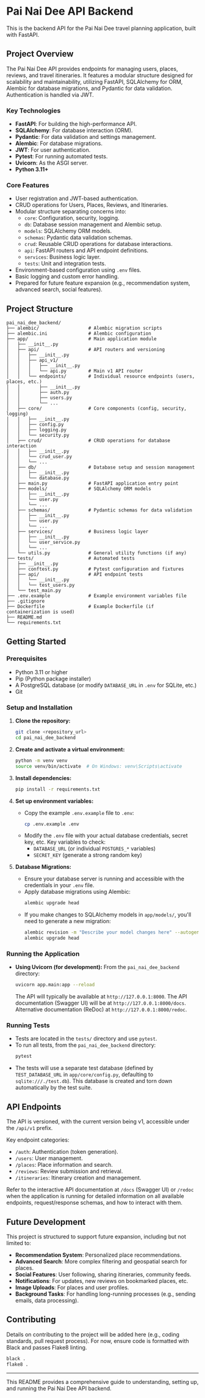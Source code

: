 # Pai Nai Dee API Backend

This is the backend API for the Pai Nai Dee travel planning application, built with FastAPI.

## Project Overview

The Pai Nai Dee API provides endpoints for managing users, places, reviews, and travel itineraries. It features a modular structure designed for scalability and maintainability, utilizing FastAPI, SQLAlchemy for ORM, Alembic for database migrations, and Pydantic for data validation. Authentication is handled via JWT.

### Key Technologies
- **FastAPI**: For building the high-performance API.
- **SQLAlchemy**: For database interaction (ORM).
- **Pydantic**: For data validation and settings management.
- **Alembic**: For database migrations.
- **JWT**: For user authentication.
- **Pytest**: For running automated tests.
- **Uvicorn**: As the ASGI server.
- **Python 3.11+**

### Core Features
- User registration and JWT-based authentication.
- CRUD operations for Users, Places, Reviews, and Itineraries.
- Modular structure separating concerns into:
    - `core`: Configuration, security, logging.
    - `db`: Database session management and Alembic setup.
    - `models`: SQLAlchemy ORM models.
    - `schemas`: Pydantic data validation schemas.
    - `crud`: Reusable CRUD operations for database interactions.
    - `api`: FastAPI routers and API endpoint definitions.
    - `services`: Business logic layer.
    - `tests`: Unit and integration tests.
- Environment-based configuration using `.env` files.
- Basic logging and custom error handling.
- Prepared for future feature expansion (e.g., recommendation system, advanced search, social features).

## Project Structure

```
pai_nai_dee_backend/
├── alembic/                  # Alembic migration scripts
├── alembic.ini               # Alembic configuration
├── app/                      # Main application module
│   ├── __init__.py
│   ├── api/                  # API routers and versioning
│   │   ├── __init__.py
│   │   ├── api_v1/
│   │   │   ├── __init__.py
│   │   │   └── api.py        # Main v1 API router
│   │   └── endpoints/        # Individual resource endpoints (users, places, etc.)
│   │       ├── __init__.py
│   │       ├── auth.py
│   │       ├── users.py
│   │       └── ...
│   ├── core/                 # Core components (config, security, logging)
│   │   ├── __init__.py
│   │   ├── config.py
│   │   ├── logging.py
│   │   └── security.py
│   ├── crud/                 # CRUD operations for database interaction
│   │   ├── __init__.py
│   │   └── crud_user.py
│   │   └── ...
│   ├── db/                   # Database setup and session management
│   │   ├── __init__.py
│   │   └── database.py
│   ├── main.py               # FastAPI application entry point
│   ├── models/               # SQLAlchemy ORM models
│   │   ├── __init__.py
│   │   └── user.py
│   │   └── ...
│   ├── schemas/              # Pydantic schemas for data validation
│   │   ├── __init__.py
│   │   └── user.py
│   │   └── ...
│   ├── services/             # Business logic layer
│   │   ├── __init__.py
│   │   └── user_service.py
│   │   └── ...
│   └── utils.py              # General utility functions (if any)
├── tests/                    # Automated tests
│   ├── __init__.py
│   ├── conftest.py           # Pytest configuration and fixtures
│   ├── api/                  # API endpoint tests
│   │   └── __init__.py
│   │   └── test_users.py
│   └── test_main.py
├── .env.example              # Example environment variables file
├── .gitignore
├── Dockerfile                # Example Dockerfile (if containerization is used)
├── README.md
└── requirements.txt
```

## Getting Started

### Prerequisites
- Python 3.11 or higher
- Pip (Python package installer)
- A PostgreSQL database (or modify `DATABASE_URL` in `.env` for SQLite, etc.)
- Git

### Setup and Installation

1.  **Clone the repository:**
    ```bash
    git clone <repository_url>
    cd pai_nai_dee_backend
    ```

2.  **Create and activate a virtual environment:**
    ```bash
    python -m venv venv
    source venv/bin/activate  # On Windows: venv\Scripts\activate
    ```

3.  **Install dependencies:**
    ```bash
    pip install -r requirements.txt
    ```

4.  **Set up environment variables:**
    -   Copy the example `.env.example` file to `.env`:
        ```bash
        cp .env.example .env
        ```
    -   Modify the `.env` file with your actual database credentials, secret key, etc.
        Key variables to check:
        - `DATABASE_URL` (or individual `POSTGRES_*` variables)
        - `SECRET_KEY` (generate a strong random key)

5.  **Database Migrations:**
    -   Ensure your database server is running and accessible with the credentials in your `.env` file.
    -   Apply database migrations using Alembic:
        ```bash
        alembic upgrade head
        ```
    -   If you make changes to SQLAlchemy models in `app/models/`, you'll need to generate a new migration:
        ```bash
        alembic revision -m "Describe your model changes here" --autogenerate
        alembic upgrade head
        ```

### Running the Application

-   **Using Uvicorn (for development):**
    From the `pai_nai_dee_backend` directory:
    ```bash
    uvicorn app.main:app --reload
    ```
    The API will typically be available at `http://127.0.0.1:8000`.
    The API documentation (Swagger UI) will be at `http://127.0.0.1:8000/docs`.
    Alternative documentation (ReDoc) at `http://127.0.0.1:8000/redoc`.

### Running Tests

-   Tests are located in the `tests/` directory and use `pytest`.
-   To run all tests, from the `pai_nai_dee_backend` directory:
    ```bash
    pytest
    ```
-   The tests will use a separate test database (defined by `TEST_DATABASE_URL` in `app/core/config.py`, defaulting to `sqlite:///./test.db`). This database is created and torn down automatically by the test suite.

## API Endpoints

The API is versioned, with the current version being v1, accessible under the `/api/v1` prefix.

Key endpoint categories:
-   `/auth`: Authentication (token generation).
-   `/users`: User management.
-   `/places`: Place information and search.
-   `/reviews`: Review submission and retrieval.
-   `/itineraries`: Itinerary creation and management.

Refer to the interactive API documentation at `/docs` (Swagger UI) or `/redoc` when the application is running for detailed information on all available endpoints, request/response schemas, and how to interact with them.

## Future Development

This project is structured to support future expansion, including but not limited to:
-   **Recommendation System**: Personalized place recommendations.
-   **Advanced Search**: More complex filtering and geospatial search for places.
-   **Social Features**: User following, sharing itineraries, community feeds.
-   **Notifications**: For updates, new reviews on bookmarked places, etc.
-   **Image Uploads**: For places and user profiles.
-   **Background Tasks**: For handling long-running processes (e.g., sending emails, data processing).

## Contributing

Details on contributing to the project will be added here (e.g., coding standards, pull request process).
For now, ensure code is formatted with Black and passes Flake8 linting.
```bash
black .
flake8 .
```

---

This README provides a comprehensive guide to understanding, setting up, and running the Pai Nai Dee API backend.
```

